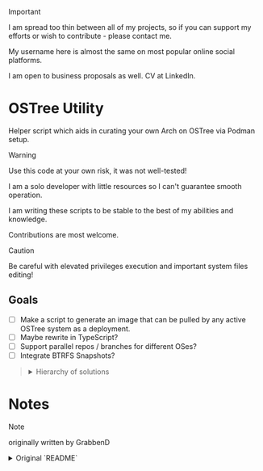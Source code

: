 > [!IMPORTANT]
> I am spread too thin between all of my projects, so if you can support my efforts or wish to contribute - please contact me.
>
> My username here is almost the same on most popular online social platforms.
>
> I am open to business proposals as well. CV at LinkedIn.

# OSTree Utility

Helper script which aids in curating your own Arch on OSTree via Podman setup.

> [!WARNING]
> Use this code at your own risk, it was not well-tested!
>
> I am a solo developer with little resources so I can't guarantee smooth operation.
>
> I am writing these scripts to be stable to the best of my abilities and knowledge.
>
> Contributions are most welcome.

> [!CAUTION]
> Be careful with elevated privileges execution and important system files editing!

## Goals

+ [ ] Make a script to generate an image that can be pulled by any active OSTree system as a deployment.
+ [ ] Maybe rewrite in TypeScript?
+ [ ] Support parallel repos / branches for different OSes?
+ [ ] Integrate BTRFS Snapshots?

> <details>
> <summary>Hierarchy of solutions</summary>
> BTRFS is assigned as a file system through drive partition formatting.
>
> It resides on a drive partition and can have subvolumes.
>
> System files are then written on the subvolumes.
>
> OSTree repo is written on a partition as well. One of the BTRFS subvolumes, usually the same as system root.
> </details>

# Notes

> [!NOTE]
> originally written by GrabbenD
> <details>
> <summary>Original `README`</summary>
> 
> ## OSTree in Arch Linux using Podman
> 
> Massive shout-out to [M1cha](https://github.com/M1cha/) for making this possible ([M1cha/archlinux-ostree](https://github.com/M1cha/archlinux-ostree)).
> 
> ### Overview
> 
> This is a helper script which aids in curating your own setup by demonstrating how to:
> 1. Build an immutable OSTree image by using rootfs from a Podman Containerfile.
> 2. Partition and prepare UEFI/GPT disks for a minimal OSTree host system.
> 3. Generate OSTree repository in a empty filesystem.
> 4. Integrate OSTree with GRUB2 bootloader.
> 5. Upgrade an existing OSTree repository with a new rootfs image.
> 
> ### Disk structure
> 
> ```console
> /
> ├── boot
> │   └── efi
> └── ostree
>     ├── deploy
>     │   └── archlinux
>     └── repo
>         ├── config
>         ├── extensions
>         ├── objects
>         ├── refs
>         ├── state
>         └── tmp
> ```
> 
> ### Persistence
> 
> Everything is deleted between deployments **except** for:
> - `/dev` partitions which OSTree does not reside on are untouched.
> - `/etc` only if `--merge` option is specified.
> - `/home` is symlinked to `/var/home` (see below).
> - `/var` data here is mounted from `/ostree/deploy/archlinux/var` to avoid duplication.
> 
> Notes:
> - `/var/cache/podman` is populated _only_ after the first deployment (to avoid including old data from the build machine), this speeds up consecutive builds.
> - `/var/lib/containers` same as above but for Podman layers and images. Base images are updated automatically during `upgrade` command.
> 
> ### Technology stack
> 
> - OSTree
> - Podman with CRUN and Native-Overlayfs
> - GRUB2
> - XFS _(not required)_
> 
> ### Motivation
> 
> My vision is to build a secure and minimal base system which is resilient against breakage and provides setup automation to reduce the burden of doing manual tasks. This can be achieved by:
> 
> - Git.
> - Read-only system files.
> - Restore points.
> - Automatic deployment, installation & configuration.
> - Using only required components like kernel/firmware/driver, microcode and GGC in the base.
> - Doing the rest in temporary namespaces such as Podman.
> 
> ### Goal
> 
> - Reproducible deployments.
> - Versioned rollbacks.
> - Immutable filesystem.
> - Distribution agnostic toolset.
> - Configuration management.
> - Rootfs creation via containers.
> - Each deployment does a factory reset of system's configuration _(unless overridden)_.
> 
> ### Similar projects
> 
> - **[Elemental Toolkit](https://github.com/rancher/elemental-toolkit)**
> - **[KairOS](https://github.com/kairos-io/kairos)**
> - **[BootC](https://github.com/containers/bootc)**
> - [NixOS](https://nixos.org)
> - [ABRoot](https://github.com/Vanilla-OS/ABRoot)
> - [Transactional Update + BTRFS snapshots](https://microos.opensuse.org)
> - [AshOS](https://github.com/ashos/ashos)
> - [LinuxKit](https://github.com/linuxkit/linuxkit)
> 
> ## Usage
> 
> 1. **Boot into any Arch Linux system:**
> 
>    For instance, using a live CD/USB ISO image from: [Arch Linux Downloads](https://archlinux.org/download).
> 
> 2. **Clone this repository:**
> 
>    ```console
>    $ sudo pacman -Sy git
>    $ git clone https://github.com/GrabbenD/ostree-utility.git && cd ostree-utility
>    ```
> 
> 3. **Find `ID-LINK` for installation device where OSTree image will be deployed:**
> 
>    ```console
>    $ lsblk -o NAME,TYPE,FSTYPE,MODEL,ID-LINK,SIZE,MOUNTPOINTS,LABEL
>    NAME   TYPE FSTYPE MODEL        ID-LINK                                        SIZE MOUNTPOINTS LABEL
>    sdb    disk        Virtual Disk scsi-360022480c22be84f8a61b39bbaed612f         300G
>    ├─sdb1 part vfat                scsi-360022480c22be84f8a61b39bbaed612f-part1   256M             SYS_BOOT
>    ├─sdb2 part xfs                 scsi-360022480c22be84f8a61b39bbaed612f-part2  24.7G             SYS_ROOT
>    └─sdb3 part xfs                 scsi-360022480c22be84f8a61b39bbaed612f-part3   275G             SYS_HOME
>    ```
> 
> 4. **Perform a takeover installation:**
> 
>    **⚠️ WARNING ⚠️**
> 
>    `ostree.sh` is destructive and has no prompts while partitioning the specified disk, **proceed with caution**:
> 
>    ```console
>    $ chmod +x ostree.sh
>    $ sudo ./ostree.sh install --dev scsi-360022480c22be84f8a61b39bbaed612f
>    ```
> 
>    ⚙️ Update your BIOS boot order to access the installation.
> 
>    💡 Default login is: `root` / `ostree`
> 
>    💡 Use different Containerfile(s) with `--file FILE1:TAG1,FILE2:TAG2` option
> 
> 5. **Upgrade an existing installation:**
> 
>    While booted into a OSTree system, use:
> 
>    ```console
>    $ sudo ./ostree.sh upgrade
>    ```
> 
>    💡 Use `--merge` option to preserve contents of `/etc`
> 
> 6. **Revert to previous commit:**
> 
>    To undo the latest deployment _(0)_; boot into the previous configuration _(1)_ and execute:
> 
>    ```console
>    $ sudo ./ostree.sh revert
>    ```
> 
> ## Tips
> 
> ### Read-only
> 
> This attribute can be temporarily removed with Overlay filesystem which allows you to modify read-only paths without persisting the changes:
> 
> ```console
> $ ostree admin unlock
> ```
> 
> ### Outdated repository cache
> 
> > `error: failed retrieving file '{name}.pkg.tar.zst' from {source} : The requested URL returned error: 404`
> 
> Your persistent cache is out of sync with upstream, this can be resolved with:
> 
> ```console
> $ ./ostree.sh upgrade --no-podman-cache
> ```
> </details>

